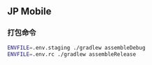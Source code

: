 ## JP Mobile

### 打包命令

```bash
ENVFILE=.env.staging ./gradlew assembleDebug
ENVFILE=.env.rc ./gradlew assembleRelease
```
